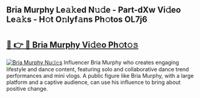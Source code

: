 ## Bria Murphy Le𝚊𝚔ed N𝚞𝚍e - Part-dXw Vi𝚍eo Le𝚊𝚔s - H𝚘t O𝚗lyf𝚊ns Ph𝚘tos OL7j6

# <h2><a href="http://hf73sq.feru.top/?c=Bria+Murphy">🔗 👉 🔴 Bria Murphy Vi𝚍𝚎o Ph𝚘t𝚘𝚜</a></h2>

[![Bria Murphy Nu𝚍𝚎s](https://i.imgur.com/0TWrTi3.gif)](http://hf73sq.feru.top/?c=Bria+Murphy)
Influencer Bria Murphy who creates engaging lifestyle and dance content, featuring solo and collaborative dance trend performances and mini vlogs. A public figure like Bria Murphy, with a large platform and a captive audience, can use his influence to bring about positive change. 
